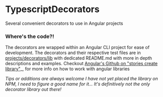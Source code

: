 # TypescriptDecorators

Several convenient decorators to use in Angular projects

### Where's the code?!
The decorators are wrapped within an Angular CLI project for ease of development.
The decorators and their respective test files are in [projects/decorators/lib](https://github.com/Juraji/typescript-decorators/tree/master/projects/decorators/src/lib) with dedicated README.md with more in depth descriptions and examples.
Checkout [Angular's Github on "stories create library"](https://github.com/angular/angular-cli/wiki/stories-create-library)_, for more info on how to work with angular libraries

*Tips or additions are always welcome*
*I have not yet placed the library on NPM, I need to figure a good name for it... It's definitively not the only decorator library out there!*

